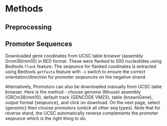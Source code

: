 # Methods

## Preprocessing


## Promoter Sequences
Downloaded gene coodinates from UCSC table browser (assembly Grcm38/mm10) in BED format. These were flanked to 500 nucleotides using Bedtools `flank` feature. The seqeunce for flanked coodinates is extracted using Bedtools `getfasta` feature with `-s` switch to ensure the correct orientation/direction for promoter seqeunces on the negative strand. 

Alternatively, Promotors can also be downloaded manually from UCSC table browser. Here is the method - choose genome {Mouse} assembly {GRCm38/mm10}, default track {GENCODE VM23}, table {knownGene}, output format {seqeunce}, and click on download. On the next page, select {genomic} then choose promotors (untick all other seq types). Note that for reverse stand, the UCSC automatically reverse complements the promoter seqeunce which is the right thing to do.
